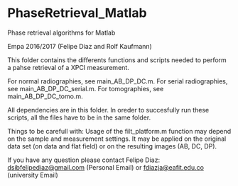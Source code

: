 # PhaseRetrieval_Matlab
Phase retrieval algorithms for Matlab

Empa 2016/2017 (Felipe Diaz and Rolf Kaufmann)

This folder contains the differents functions and scripts needed to perform a pahse retrieval of a XPCI measurement. 

For normal radiographies, see main_AB_DP_DC.m.
For serial radiographies, see main_AB_DP_DC_serial.m.
For tomographies, see main_AB_DP_DC_tomo.m.

All dependencies are in this folder. In oreder to succesfully run these scripts, all the files have to be in the same folder.

Things to be carefull with:
Usage of the filt_platform.m function may depend on the sample and measurement settings. It may be applied on the original data set (on data and flat field) 
or on the resulting images (AB, DC, DP). 

If you have any question please contact Felipe Diaz: dsibfelipediaz@gmail.com (Personal Email) or fdiazja@eafit.edu.co (university Email)
